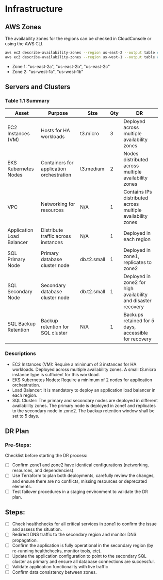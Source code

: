 # Infrastructure

## AWS Zones

The availability zones for the regions can be checked in CloudConsole or using the AWS CLI.

```bash
aws ec2 describe-availability-zones --region us-east-2 --output table # Ohio
aws ec2 describe-availability-zones --region us-west-1 --output table # N. California
```

- Zone 1: "us-east-2a", "us-east-2b", "us-east-2c"
- Zone 2: "us-west-1a", "us-west-1b"

## Servers and Clusters

### Table 1.1 Summary

| Asset                     | Purpose                                  | Size        | Qty | DR                                                            |
|---------------------------|------------------------------------------|-------------|-----|---------------------------------------------------------------|
| EC2 Instances (VM)        | Hosts for HA workloads                   | t3.micro    | 3   | Deployed across multiple availability zones                   |
| EKS Kubernetes Nodes      | Containers for application orchestration | t3.medium   | 2   | Nodes distributed across multiple availability zones          |
| VPC                       | Networking for resources                 | N/A         | 1   | Contains IPs distributed across multiple availability zones   |
| Application Load Balancer | Distribute traffic across instances      | N/A         | 1   | Deployed in each region                                       |
| SQL Primary Node          | Primary database cluster node            | db.t2.small | 1   | Deployed in zone1, replicates to zone2                        |
| SQL Secondary Node        | Secondary database cluster node          | db.t2.small | 1   | Deployed in zone2 for high availability and disaster recovery |
| SQL Backup Retention      | Backup retention for SQL cluster         | N/A         | 1   | Backups retained for 5 days, accessible for recovery          |

### Descriptions

- EC2 Instances (VM): Require a minimum of 3 instances for HA workloads.
  Deployed across multiple availability zones.
  A small t3.micro instance type is sufficient for this workload.
- EKS Kubernetes Nodes: Require a minimum of 2 nodes for application orchestration.
- Load Balancer: It is mandatory to deploy an application load balancer in each region.
- SQL Cluster: The primary and secondary nodes are deployed in different availability zones.
  The primary node is deployed in zone1 and replicates to the secondary node in zone2.
  The backup retention window shall be set to 5 days.

## DR Plan

### Pre-Steps:

Checklist before starting the DR process:

- [ ] Confirm zone1 and zone2 have identical configurations
      (networking, resources, and dependencies).
- [ ] Use Terraform to plan both deployments, carefully review the changes,
      and ensure there are no conflicts, missing resources or deprecated elements.
- [ ] Test failover procedures in a staging environment to validate the DR plan.

## Steps:

- [ ] Check healthchecks for all critical services in zone1
      to confirm the issue and assess the situation.
- [ ] Redirect DNS traffic to the secondary region and monitor DNS propagation.
- [ ] Confirm the application is fully operational in the secondary region
      (by re-running healthchecks, monitor tools, etc).
- [ ] Update the application configuration to point to the secondary SQL cluster as primary
      and ensure all database connections are successful.
- [ ] Validate application functionality with live traffic
- [ ] Confirm data consistency between zones.
